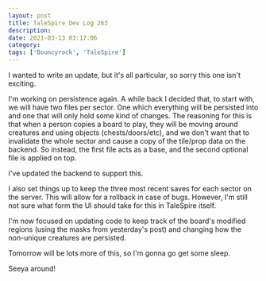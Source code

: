 ```yaml
---
layout: post
title: TaleSpire Dev Log 263
description:
date: 2021-03-13 03:17:06
category:
tags: ['Bouncyrock', 'TaleSpire']
---
```


I wanted to write an update, but it's all particular, so sorry this one isn't exciting.

I'm working on persistence again. A while back I decided that, to start with, we will have two files per sector. One which everything will be persisted into and one that will only hold some kind of changes. The reasoning for this is that when a person copies a board to play, they will be moving around creatures and using objects (chests/doors/etc), and we don't want that to invalidate the whole sector and cause a copy of the tile/prop data on the backend. So instead, the first file acts as a base, and the second optional file is applied on top.

I've updated the backend to support this.

I also set things up to keep the three most recent saves for each sector on the server. This will allow for a rollback in case of bugs. However, I'm still not sure what form the UI should take for this in TaleSpire itself.

I'm now focused on updating code to keep track of the board's modified regions (using the masks from yesterday's post) and changing how the non-unique creatures are persisted.

Tomorrow will be lots more of this, so I'm gonna go get some sleep.

Seeya around!
